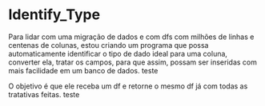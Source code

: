 # Identify_Type

Para lidar com uma migração de dados e com dfs com milhões de linhas e centenas de colunas, estou criando um programa que possa automaticamente identificar o tipo de dado ideal para uma coluna, converter ela, tratar os campos, para que assim, possam ser inseridas com mais facilidade em um banco de dados. teste

O objetivo é que ele receba um df e retorne o mesmo df já com todas as tratativas feitas. teste
